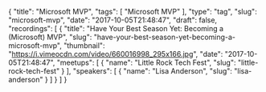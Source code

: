 {
  "title": "Microsoft MVP",
  "tags": [
    "Microsoft MVP"
  ],
  "type": "tag",
  "slug": "microsoft-mvp",
  "date": "2017-10-05T21:48:47",
  "draft": false,
  "recordings": [
    {
      "title": "Have Your Best Season Yet: Becoming a (Microsoft) MVP",
      "slug": "have-your-best-season-yet-becoming-a-microsoft-mvp",
      "thumbnail": "https://i.vimeocdn.com/video/660016998_295x166.jpg",
      "date": "2017-10-05T21:48:47",
      "meetups": [
        {
          "name": "Little Rock Tech Fest",
          "slug": "little-rock-tech-fest"
        }
      ],
      "speakers": [
        {
          "name": "Lisa Anderson",
          "slug": "lisa-anderson"
        }
      ]
    }
  ]
}